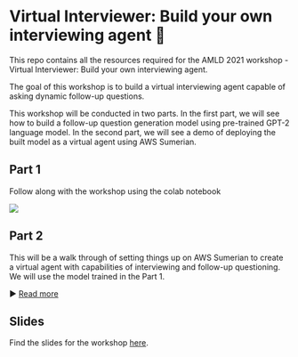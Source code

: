 # Virtual Interviewer: Build your own interviewing agent 🤖
This repo contains all the resources required for the AMLD 2021 workshop - Virtual Interviewer: Build your own interviewing agent.

The goal of this workshop is to build a virtual interviewing agent capable of asking dynamic follow-up questions. 

This workshop will be conducted in two parts. In the first part, we will see how to build a follow-up question generation model using pre-trained GPT-2 language model. In the second part, we will see a demo of deploying the built model as a virtual agent using AWS Sumerian.

## Part 1
Follow along with the workshop using the colab notebook

[![](https://colab.research.google.com/assets/colab-badge.svg)](https://tinyurl.com/yfunb7t2)

## Part 2
This will be a walk through of setting things up on AWS Sumerian to create a virtual agent with capabilities of interviewing and follow-up questioning. We will use the model trained in the Part 1.

:arrow_forward: [Read more](part-2/README.md) 


## Slides
Find the slides for the workshop [here]().